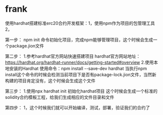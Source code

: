 # frank
使用hardhat搭建标准erc20合约开发框架：1，使用npm作为项目的包管理工具
                                    2，

第一步：
npm init 命令初始化项目，完成npm能够管理项目，这个时候会生成一个package.jion文件

第二步：
1.参考hardhat官方网站快速搭建项目  hardhat官方网站地址：https://hardhat.org/hardhat-runner/docs/getting-started#overview
2.使用本地安装的Hardhat  使用命令：npm install --save-dev hardhat  当执行npm install这个命令的时候会检测当前项目下是否有package-lock.jion文件，当然新构建的项目肯定没有，这个时候会生成这个文件

第三步：
1.使用npx hardhat init 初始化hardhat项目 这个时候会生成一个标准的solidity合约模板工程，给我们生成相应的文件目录和文件

第四步：
1，这个时候我们就可以开始编译，测试，部署，验证我们的合约了

